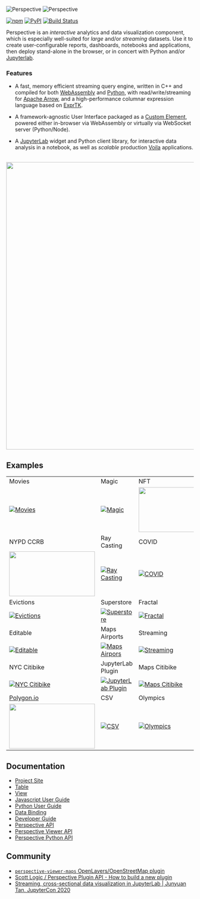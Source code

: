 ![Perspective](https://github.com/finos/perspective/blob/master/docs/static/img/logo/logo-light.png?raw=true#gh-light-mode-only)
![Perspective](https://github.com/finos/perspective/blob/master/docs/static/img/logo/logo-dark.png?raw=true#gh-dark-mode-only)

[![npm](https://img.shields.io/npm/v/@finos/perspective.svg?style=flat)](https://www.npmjs.com/package/@finos/perspective)
[![PyPI](https://img.shields.io/pypi/v/perspective-python.svg?style=flat)](https://pypi.python.org/pypi/perspective-python)
[![Build Status](https://github.com/finos/perspective/actions/workflows/build.yml/badge.svg?branch=master&event=push)](https://github.com/finos/perspective/actions/workflows/build.yml)

Perspective is an <i>interactive</i> analytics and data visualization component,
which is especially well-suited for <i>large</i> and/or <i>streaming</i>
datasets. Use it to create user-configurable reports, dashboards, notebooks and
applications, then deploy stand-alone in the browser, or in concert with Python
and/or [Jupyterlab](https://jupyterlab.readthedocs.io/en/stable/).

### Features

-   A fast, memory efficient streaming query engine, written in
    C++ and compiled for both [WebAssembly](https://webassembly.org/) and
    [Python](https://www.python.org/), with read/write/streaming for
    [Apache Arrow](https://arrow.apache.org/), and a high-performance columnar
    expression language based on [ExprTK](https://github.com/ArashPartow/exprtk).

-   A framework-agnostic User Interface packaged as a
    [Custom Element](https://developer.mozilla.org/en-US/docs/Web/Web_Components/Using_custom_elements),
    powered either in-browser via WebAssembly or virtually via
    WebSocket server (Python/Node).

-   A [JupyterLab](https://jupyter.org/) widget and Python client library, for
    interactive data analysis in a notebook, as well as _scalable_ production
    [Voila](https://github.com/voila-dashboards/voila) applications.

<br/>
<img width="770" src="https://github.com/finos/perspective/blob/gh-pages/img/demo_large.gif?raw=true">

## Examples

||||
|:--|:--|:--|
|Movies|Magic|NFT|
|[![Movies](https://gist.githubusercontent.com/texodus/6b4dcebf65db4ebe4fe53a6de5ea0b48/raw/f56e588eed348aea579cf8fe757ce78c58779c82/thumbnail.png)](https://bl.ocks.org/texodus/6b4dcebf65db4ebe4fe53a6de5ea0b48)|[![Magic](https://perspective.finos.org/img/mtg_thumbnail.png)](https://texodus.github.io/mtg-perspective/?seasons-in-the-abyss-67)|[<img src="https://sc1f.github.io/pudgy-penguin-perspective/meta.png" width="230" height="120"></img>](https://sc1f.github.io/pudgy-penguin-perspective/)|
|NYPD CCRB|Ray Casting|COVID|
|[<img src="https://texodus.github.io/nypd-ccrb/preview.png" width="230" height="120"></img>](https://texodus.github.io/nypd-ccrb/)|[![Ray Casting](https://gist.githubusercontent.com/texodus/be354157591f5cac606dc35aad93e82b/raw/4fc2f56cc11f11f90c501adf6f4bcc2c3dfcbcfc/thumbnail.png)](https://bl.ocks.org/texodus/be354157591f5cac606dc35aad93e82b)|[![COVID](https://gist.githubusercontent.com/texodus/e074d7d9e5783e680d35f565d2b4b32e/raw/7c2b8821333a5d6e90a8d0748ecb2062c798c5e6/thumbnail.png)](https://bl.ocks.org/texodus/e074d7d9e5783e680d35f565d2b4b32e)|
|Evictions|Superstore|Fractal|
|[![Evictions](https://gist.githubusercontent.com/texodus/fc0cdabe27dc121a1a4038545a9e9b23/raw/60507afa79a018087eb9282551a960ad50a5d814/thumbnail.png)](http://bl.ocks.org/texodus/c42f3189699bd29cf20bbe7dce767b07)|[![Superstore](https://bl.ocks.org/texodus/raw/803de90736a3641ad91c5c7a1b49d0a7/thumbnail.png)](https://bl.ocks.org/texodus/803de90736a3641ad91c5c7a1b49d0a7)|[![Fractal](https://bl.ocks.org/texodus/raw/5485f6b630b08d38218822e507f09f21/2e5f128865d1ffb4b73d1fdf59fcb6705d78071e/thumbnail.png)](https://bl.ocks.org/texodus/5485f6b630b08d38218822e507f09f21)|
|Editable|Maps Airports|Streaming|
|[![Editable](https://bl.ocks.org/texodus/raw/45b868833c9f456bd39a51e606412c5d/e590d237a5237790694946018680719c9fef56cb/thumbnail.png)](https://bl.ocks.org/texodus/45b868833c9f456bd39a51e606412c5d)|[![Maps Airpors](https://perspective.finos.org/img/airports_thumbnail.png)](https://bl.ocks.org/DevAndyLee/86b33055dbce1ccc709cb3238227bec1)|[![Streaming](https://bl.ocks.org/texodus/raw/9bec2f8041471bafc2c56db2272a9381/c69c2cfacb23015f3aaeab3555a0035702ffdb1c/thumbnail.png)](https://bl.ocks.org/texodus/9bec2f8041471bafc2c56db2272a9381)|
|NYC Citibike|JupyterLab Plugin|Maps Citibike|
|[![NYC Citibike](https://bl.ocks.org/texodus/raw/bc8d7e6f72e09c9dbd7424b4332cacad/f704ce53a3f453f8fe66bd9ff4ead831786384ea/thumbnail.png)](https://bl.ocks.org/texodus/bc8d7e6f72e09c9dbd7424b4332cacad)|[![JupyterLab Plugin](https://perspective.finos.org/img/jupyterlab.png)](http://beta.mybinder.org/v2/gh/finos/perspective/master?urlpath=lab/tree/examples/jupyter-notebooks)|[![Maps Citibike](https://perspective.finos.org/img/citibike_thumbnail.png)](http://bl.ocks.org/DevAndyLee/57720f373752cd405dbbceb6f22c7854)|
|[Polygon.io](https://polygon.io)|CSV|Olympics|
|[<img src="https://raw.githubusercontent.com/timkpaine/polygon-io-perspective/main/docs/img/screenshot.png" width="230" height="120">](https://timkpaine.github.io/polygon-io-perspective/)|[![CSV](https://bl.ocks.org/texodus/raw/02d8fd10aef21b19d6165cf92e43e668/5e78be024893aa651fcdfac816841d54777ccdec/thumbnail.png)](https://bl.ocks.org/texodus/02d8fd10aef21b19d6165cf92e43e668)|[![Olympics](http://bl.ocks.org/texodus/raw/efd4a857aca9a52ab6cddbb6e1f701c9/c6c0fb7611ca742830e05cce667678c25b6f288a/thumbnail.png)](https://bl.ocks.org/texodus/efd4a857aca9a52ab6cddbb6e1f701c9)|









## Documentation

* [Project Site](https://perspective.finos.org/)
* [Table](https://perspective.finos.org/docs/table.html)
* [View](https://perspective.finos.org/docs/view.html)
* [Javascript User Guide](https://perspective.finos.org/docs/js.html)
* [Python User Guide](https://perspective.finos.org/docs/python.html)
* [Data Binding](https://perspective.finos.org/docs/table.html)
* [Developer Guide](https://perspective.finos.org/docs/development.html)
* [Perspective API](https://github.com/finos/perspective/blob/master/packages/perspective/README.md)
* [Perspective Viewer API](https://github.com/finos/perspective/blob/master/packages/perspective-viewer/README.md)
* [Perspective Python API](https://perspective.finos.org/docs/obj/perspective-python.html)

## Community

* [`perspective-viewer-maps` OpenLayers/OpenStreetMap plugin](https://github.com/DevAndyLee/perspective-viewer-maps)
* [Scott Logic / Perspective Plugin API - How to build a new plugin](https://blog.scottlogic.com/2019/04/23/perspective-plugin-api-how-to-build-a-new-plugin.html)
* [Streaming, cross-sectional data visualization in JupyterLab | Junyuan Tan, JupyterCon 2020](http://www.youtube.com/watch?v=IO-HJsGdleE)

